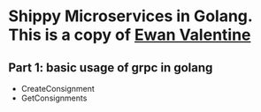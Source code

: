 # Shippy Microservices in Golang. This is a copy of [Ewan Valentine](https://ewanvalentine.io/microservices-in-golang-part-1/)
## Part 1: basic usage of grpc in golang
- CreateConsignment
- GetConsignments

